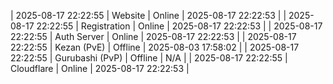 | 2025-08-17 22:22:55 | Website | Online | 2025-08-17 22:22:53 |
| 2025-08-17 22:22:55 | Registration | Online | 2025-08-17 22:22:53 |
| 2025-08-17 22:22:55 | Auth Server | Online | 2025-08-17 22:22:53 |
| 2025-08-17 22:22:55 | Kezan (PvE) | Offline | 2025-08-03 17:58:02 |
| 2025-08-17 22:22:55 | Gurubashi (PvP) | Offline | N/A |
| 2025-08-17 22:22:55 | Cloudflare | Online | 2025-08-17 22:22:53 |
